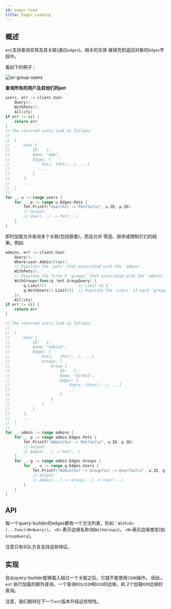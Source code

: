 ```yaml
---
id: eager-load
title: Eager Loading
---
```


## 概述

`ent`支持查询实体及其关联(通过`edges`)。相关的实体
被填充到返回对象的`Edges`字段中。

看如下的例子：

![er-group-users](https://s3.eu-central-1.amazonaws.com/entgo.io/assets/er_user_pets_groups.png)



**查询所有的用户及其他们的pet**
```go
users, err := client.User.
	Query().
	WithPets().
	All(ctx)
if err != nil {
	return err
}
// The returned users look as follows:
//
//	[
//		User {
//			ID:   1,
//			Name: "a8m",
//			Edges: {
//				Pets: [Pet(...), ...]
//				...
//			}
//		},
//		...
//	]
//
for _, u := range users {
	for _, p := range u.Edges.Pets {
		fmt.Printf("User(%v) -> Pet(%v)\n", u.ID, p.ID)
		// Output:
		// User(...) -> Pet(...)
	}
} 
```

即时加载允许查询多个关联(包括嵌套)，而且允许
筛选、排序或限制它们的结果。例如:

```go
admins, err := client.User.
	Query().
	Where(user.Admin(true)).
	// Populate the `pets` that associated with the `admins`.
	WithPets().
	// Populate the first 5 `groups` that associated with the `admins`.
	WithGroups(func(q *ent.GroupQuery) {
		q.Limit(5) 				// Limit to 5.
		q.WithUsers().Limit(5)	// Populate the `users` of each `groups`. 
	}).
	All(ctx)
if err != nil {
	return err
}

// The returned users look as follows:
//
//	[
//		User {
//			ID:   1,
//			Name: "admin1",
//			Edges: {
//				Pets:   [Pet(...), ...]
//				Groups: [
//					Group {
//						ID:   7,
//						Name: "GitHub",
//						Edges: {
//							Users: [User(...), ...]
//							...
//						}
//					}
//				]
//			}
//		},
//		...
//	]
//
for _, admin := range admins {
	for _, p := range admin.Edges.Pets {
		fmt.Printf("Admin(%v) -> Pet(%v)\n", u.ID, p.ID)
		// Output:
		// Admin(...) -> Pet(...)
	}
	for _, g := range admin.Edges.Groups {
		for _, u := range g.Edges.Users {
			fmt.Printf("Admin(%v) -> Group(%v) -> User(%v)\n", u.ID, g.ID, u.ID)
			// Output:
			// Admin(...) -> Group(...) -> User(...)
		}
	}
} 
```

## API

每一个query-builder的edges都有一个方法列表，形如：`With<E>(...func(<N>Query))`。
`<E>` 表示边缘名称(如`WithGroups`)， `<N>`表示边缘类型(如`GroupQuery`)。

注意只有SQL方言支持这些特征。

## 实现

自从query-builder能够载入超过一个关联之后，它就不能使用`JSON`操作。
因此，`ent` 执行加载的额外查询。一个查询`M2O/O2M`和`O2O`的边缘，和
2个加载`M2M`边缘的查询。

注意，我们期待在下一个`ent`版本升级这些特性。